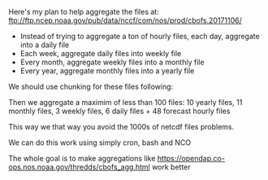 Here's my plan to help aggregate the files at:
ftp://ftp.ncep.noaa.gov/pub/data/nccf/com/nos/prod/cbofs.20171106/

* Instead of trying to aggregate a ton of hourly files, each day, aggregate into a daily file
* Each week, aggregate daily files into weekly file
* Every month, aggregate weekly files into a monthly file
* Every year, aggregate monthly files into a yearly file

We should use chunking for these files following:

Then we aggregate a maximim of less than 100 files: 10 yearly files, 11 monthly files, 3 weekly files, 6 daily files + 48 forecast hourly files 

This way we that way you avoid the 1000s of netcdf files problems.

We can do this work using simply cron, bash and NCO 

The whole goal is to make aggregations like 
https://opendap.co-ops.nos.noaa.gov/thredds/cbofs_agg.html
work better
